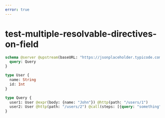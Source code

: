 ```yaml
---
error: true
---
```


# test-multiple-resolvable-directives-on-field

```graphql @server
schema @server @upstream(baseURL: "https://jsonplaceholder.typicode.com") {
  query: Query
}

type User {
  name: String
  id: Int
}

type Query {
  user1: User @expr(body: {name: "John"}) @http(path: "/users/1")
  user2: User @http(path: "/users/2") @call(steps: [{query: "something"}])
}
```
